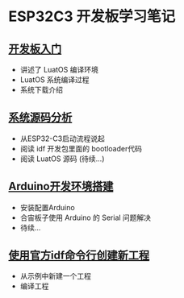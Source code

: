 # ESP32C3 开发板学习笔记 

## [开发板入门](./ESP32%E5%BF%AB%E9%80%9F%E5%85%A5%E9%97%A8.md)

- 讲述了 LuatOS 编译环境 
- LuatOS 系统编译过程
- 系统下载介绍

## [系统源码分析](./LuatOS-ESP32源码分析.md)

- 从ESP32-C3启动流程说起
- 阅读 idf 开发包里面的 bootloader代码
- 阅读 LuatOS 源码 (待续...)
  
## [Arduino开发环境搭建](./Arduino%E5%BC%80%E5%8F%91%E7%8E%AF%E5%A2%83%E6%90%AD%E5%BB%BA.md)

- 安装配置Arduino
- 合宙板子使用 Arduino 的 Serial 问题解决
- 待续...

## [使用官方idf命令行创建新工程](./%E5%88%9B%E5%BB%BA%E6%96%B0%E5%B7%A5%E7%A8%8B.md)

- 从示例中新建一个工程
- 编译工程

